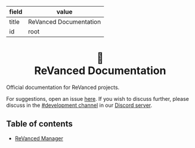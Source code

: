 | field | value |
| --- | --- |
| title | ReVanced Documentation |
| id | root |


<h1 align="center">
   📄 
   <br/>
   ReVanced Documentation
</h1>

Official documentation for ReVanced projects.

For suggestions, open an issue [here](https://github.com/revanced/revanced-documentation/issues/new/choose). If you wish to discuss further, please discuss in the [#development channel](https://discord.com/channels/952946952348270622/953965039105232906) in our [Discord server](https://revanced.app/discord).

## Table of contents
* [ReVanced Manager](./manager/README.md)